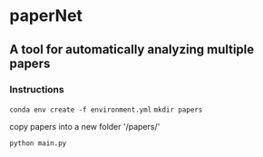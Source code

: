 # paperNet
## A tool for automatically analyzing multiple papers

### Instructions
```conda env create -f environment.yml```
```mkdir papers```

copy papers into a new folder '/papers/'

```python main.py```
